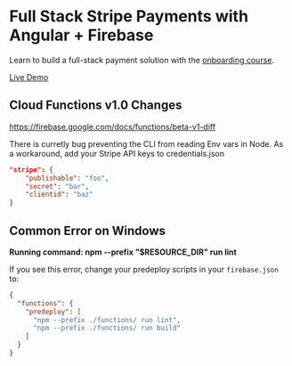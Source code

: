 # Full Stack Stripe Payments with Angular + Firebase

Learn to build a full-stack payment solution with the [onboarding course](https://projects.angularfirebase.com/p/stripe-payments-with-angular-and-firebase).

[Live Demo](https://stripe-elements.firebaseapp.com)

## Cloud Functions v1.0 Changes

https://firebase.google.com/docs/functions/beta-v1-diff

There is curretly bug preventing the CLI from reading Env vars in Node. As a workaround, add your Stripe API keys to credentials.json

```json
"stripe": {
    "publishable": "foo",
    "secret": "bar",
    "clientid": "baz"
}
```

## Common Error on Windows

**Running command: npm --prefix "$RESOURCE_DIR" run lint**

If you see this error, change your predeploy scripts in your `firebase.json` to:

```json
{
  "functions": {
    "predeploy": [
      "npm --prefix ./functions/ run lint",
      "npm --prefix ./functions/ run build"
    ]
  }
}
```